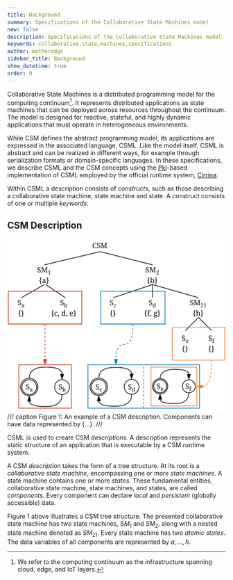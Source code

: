 ```yaml
---
title: Background
summary: Specifications of the Collaborative State Machines model
new: false
description: Specifications of the Collaborative State Machines model
keywords: collaborative,state,machines,specifications
author: metheredge
sidebar_title: Background
show_datetime: true
order: 0
---
```


Collaborative State Machines is a distributed programming model for the computing continuum[^1]. It
represents distributed applications as state machines that can be deployed across resources throughout the 
continuum. The model is designed for reactive, stateful, and highly dynamic applications that must operate in
heterogeneous environments.

While CSM defines the abstract programming model, its applications are expressed in the associated language,
CSML. Like the model itself, CSML is abstract and can be realized in different ways, for example through 
serialization formats or domain-specific languages. In these specifications, we describe CSML and the CSM 
concepts using the [Pkl](https://pkl-lang.org/)-based implementation of CSML employed by the official runtime
system, [Cirrina](../develop/runtime-system.md).

[^1]: We refer to the computing continuum as the infrastructure spanning cloud, edge, and IoT layers.

Within CSML a description consists of _constructs_, such as those describing a collaborative state machine, 
state machine and state. A construct consists of one or multiple _keywords_.

## CSM Description

<img id="memory-img" src="../../assets/specifications/memory-light.jpg" />
<script>
function updateMemoryImage() {
  const img = document.getElementById('memory-img');
  const isDark = document.documentElement.classList.contains('dark');
  img.src = isDark 
    ? '../../assets/specifications/memory-dark.jpg' 
    : '../../assets/specifications/memory-light.jpg';
}
updateMemoryImage();

const observer = new MutationObserver(updateMemoryImage);
observer.observe(document.documentElement, { attributes: true, attributeFilter: ['class'] });
</script>
/// caption
Figure 1: An example of a CSM description. Components can have data represented by {...}.
///

CSML is used to create CSM _descriptions_. A description represents the static structure of an application
that is executable by a CSM runtime system.

A CSM _description_ takes the form of a tree structure. At its root is a _collaborative state machine_,
encompassing one or more _state machines_. A state machine contains one or more _states_. These fundamental
entities, collaborative state machine, state machines, and states, are called _components_. Every
component can declare _local_ and _persistent_ (globally accessible) data.

Figure 1 above illustrates a CSM tree structure. The presented collaborative state machine has two state
machines, $SM_1$ and $SM_2$, along with a nested state machine denoted as $SM_{21}$. Every state machine
has two _atomic states_. The data variables of all components are represented by $a, \ldots, h$.